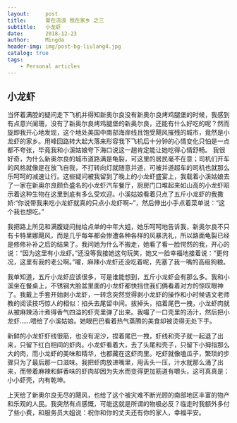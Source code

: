 ```yaml
---
layout:     post
title:      胃在流浪 我在家乡 之三
subtitle:   小龙虾
date:       2018-12-23
author:     Mingda
header-img: img/post-bg-liulang4.jpg
catalog: true
tags:
    - Personal articles
---
```

## 小龙虾

当怀着满腔的疑问走下飞机并得知新奥尔良没有新奥尔良烤鸡腿堡的时候，我感到有点意兴阑珊，没有了新奥尔良烤鸡腿堡的新奥尔良，还能有什么好吃的呢？然而旋即我开心地发现，这个地处美国中南部海岸线且饱受飓风摧残的城市，竟然是小龙虾的家乡。用峰回路转大起大落来形容我下飞机后十分钟的心情变化只怕是一点都不夸张，毕竟我和小溪姑娘夸下海口说这一趟肯定能让她吃得心情舒畅。
我很好奇，为什么新奥尔良的城市道路满是龟裂，可这里的居民毫不在意；司机们开车的风格就像是在放飞自我，不打转向灯就随意并道，可被并道超车的司机也就那么乐呵呵的减速让行。这些疑问被我留到了晚上的小龙虾盛宴上，我载着小溪姑娘去了一家在新奥尔良颇负盛名的小龙虾汽车餐厅，厨房门口堆起来如山高的小龙虾昭示着这种生物在这里到底有多么受欢迎。小溪姑娘看着只点了五斤小龙虾的我撒娇:“你说带我来吃小龙虾就真的只点小龙虾啊~”，然后伸出小手点着菜单说：“这个我也想吃。”

我把路上所见和满腹疑问抛给点单的中年大姐，她乐呵呵地告诉我，新奥尔良不只有卡特里娜飓风，而是几乎每年都会惨遭各种各样的风暴洗礼，所以路面龟裂已经是修修补补之后的结果了。我问她为什么不搬走，她看了看一脸愕然的我，开心的说：“因为这里有小龙虾。”还没等我接她这句玩笑，她又一脸幸福地接着说：“更何况，这里有我的老公啊。”嚯，麻辣小龙虾还没吃着呢，先塞了我一嘴的高级狗粮。

我单知道，五斤小龙虾应该很多，可是谁能想到，五斤小龙虾会有那么多。我和小溪坐在餐桌上，不锈钢大脸盆里面的小龙虾都快挡住我们俩看着对方的惊叹眼神了。我戴上手套开始剥小龙虾，一转念突然觉得剥小龙虾的操作和小时候语文老师教的阅读技巧惊人的相似：掐头去尾留中间。拔掉头，掐着尾巴一拽，小龙虾肉就从被麻辣汤汁煮得香气四溢的虾壳里弹了出来。我嘬了一口壳里的汤汁，然后把小龙虾……喂给了小溪姑娘。她眼巴巴看着热气蒸腾的美食却被烫得无处下手。

新鲜的小龙虾虾线很筋，也没有泥沙，捏着尾巴一拽，虾线和壳子就一起退了出来，只留下红白相间的虾肉。小龙虾看着大，去了头尾和壳子，只留下小拇指那么大的肉，而小龙虾的美味和精华，也都藏在这虾肉里。吃虾就像嗑瓜子，繁琐的步骤只为了最后那一口滋味。我把虾肉放进嘴里，用舌头一压，汁水就那么涌了出来，而带着麻辣和鲜香味的虾肉却因为失水而变得更加筋道有嚼头，这可真真是：小小虾壳，内有乾坤。

上天给了新奥尔良无尽的飓风，也给了这个被灾难不断光顾的南部地区丰富的物产和乐观的人民。我突然有点感慨，可能这就是所谓的物极必反？临走时我额外多付了些小费，和服务员大姐说：祝你和你的丈夫还有你的家人，幸福平安。